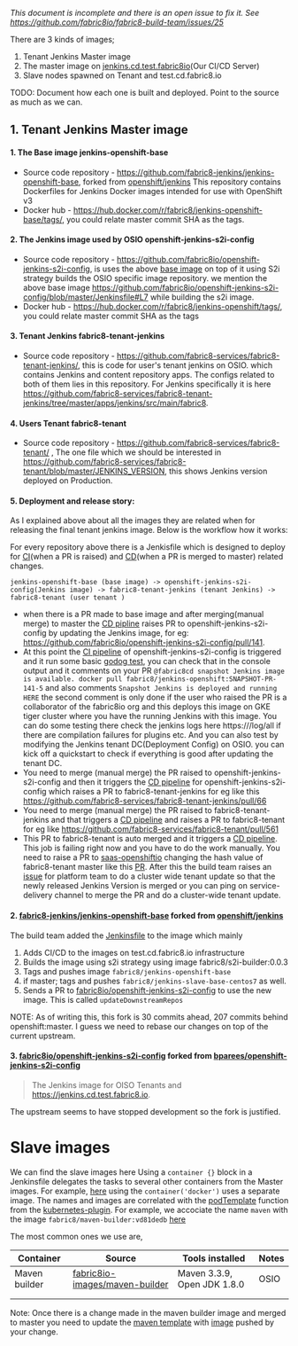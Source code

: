 _This document is incomplete and there is an open issue to fix it. See https://github.com/fabric8io/fabric8-build-team/issues/25_

There are 3 kinds of images;

1. Tenant Jenkins Master image
1. The master image on [jenkins.cd.test.fabric8io](https://jenkins.cd.test.fabric8.io/)(Our CI/CD Server)
1. Slave nodes spawned on Tenant and test.cd.fabric8.io

TODO: Document how each one is built and deployed. Point to the source as much as we can.

## 1. Tenant Jenkins Master image

#### 1. The Base image jenkins-openshift-base
* Source code repository - https://github.com/fabric8-jenkins/jenkins-openshift-base, forked from [openshift/jenkins][1] This repository contains Dockerfiles for Jenkins Docker images intended for
 use with OpenShift v3
* Docker hub - https://hub.docker.com/r/fabric8/jenkins-openshift-base/tags/, you could relate master commit SHA as the tags.
#### 2. The Jenkins image used by OSIO openshift-jenkins-s2i-config
* Source code repository - https://github.com/fabric8io/openshift-jenkins-s2i-config, is uses the above [base image][2] on top of it using S2i strategy builds the OSIO specific image repository. we mention the above base image https://github.com/fabric8io/openshift-jenkins-s2i-config/blob/master/Jenkinsfile#L7 while building the s2i image.
* Docker hub - https://hub.docker.com/r/fabric8/jenkins-openshift/tags/, you could relate master commit SHA as the tags
#### 3. Tenant Jenkins fabric8-tenant-jenkins
* Source code repository - https://github.com/fabric8-services/fabric8-tenant-jenkins/, this is code for user's tenant jenkins on OSIO. which contains Jenkins and content repository apps. The configs related to both of them lies in this repository. For Jenkins specifically it is here https://github.com/fabric8-services/fabric8-tenant-jenkins/tree/master/apps/jenkins/src/main/fabric8.
#### 4. Users Tenant fabric8-tenant
 * Source code repository - https://github.com/fabric8-services/fabric8-tenant/ , The one file which we should be interested in https://github.com/fabric8-services/fabric8-tenant/blob/master/JENKINS_VERSION, this shows Jenkins version deployed on Production.
#### 5. Deployment and release story:
As I explained above about all the images they are related when for releasing the final tenant jenkins image.
Below is the workflow how it works:

For every repository above there is a Jenkisfile which is designed to deploy for [CI](https://github.com/fabric8io/openshift-jenkins-s2i-config/blob/master/Jenkinsfile#L15)(when a PR is raised) and [CD](https://github.com/fabric8io/openshift-jenkins-s2i-config/blob/master/Jenkinsfile#L49)(when a PR is merged to master) related changes.

`jenkins-openshift-base (base image) -> openshift-jenkins-s2i-config(Jenkins image) -> fabric8-tenant-jenkins (tenant Jenkins) ->  fabric8-tenant (user tenant )`

* when there is a PR made to base image and after merging(manual merge) to master the [CD pipline](https://jenkins.cd.test.fabric8.io/job/fabric8-jenkins/job/jenkins-openshift-base/job/master/) raises PR to openshift-jenkins-s2i-config by updating the Jenkins image, for eg: https://github.com/fabric8io/openshift-jenkins-s2i-config/pull/141.
* At this point the [CI pipeline](https://jenkins.cd.test.fabric8.io/job/fabric8io-auto-rel/job/openshift-jenkins-s2i-config/view/change-requests/) of openshift-jenkins-s2i-config is triggered and it run some basic [godog test](https://github.com/fabric8-jenkins/godog-jenkins), you can check that in the console output and it comments on your PR `@fabric8cd snapshot Jenkins image is available. docker pull fabric8/jenkins-openshift:SNAPSHOT-PR-141-5` and also comments `Snapshot Jenkins is deployed and running HERE` the second comment is only done if the user who raised the PR is a collaborator of the fabric8io org and this deploys this image on GKE tiger cluster where you have the running Jenkins with this image. You can do some testing there check the jenkins logs here https://<server>/log/all if there are compilation failures for plugins etc. And you can also test by modifying the Jenkins tenant DC(Deployment Config) on OSIO. you can kick off a quickstart to check if everything is good after updating the tenant DC.
* You need to merge (manual merge) the PR raised to openshift-jenkins-s2i-config and then it triggers the [CD pipeline](https://jenkins.cd.test.fabric8.io/job/fabric8io-auto-rel/job/openshift-jenkins-s2i-config/job/master/) for openshift-jenkins-s2i-config which raises a PR to fabric8-tenant-jenkins for eg  like this https://github.com/fabric8-services/fabric8-tenant-jenkins/pull/66
* You need to merge (manual merge) the PR raised to fabric8-tenant-jenkins and that triggers a [CD pipeline](https://jenkins.cd.test.fabric8.io/job/fabric8-services/job/fabric8-tenant-jenkins/job/master/) and raises a PR to fabric8-tenant for eg like https://github.com/fabric8-services/fabric8-tenant/pull/561
* This PR to fabric8-tenant is auto merged and it triggers a [CD pipeline](https://jenkins.cd.test.fabric8.io/job/fabric8-services/job/fabric8-tenant/job/master/). This job is failing right now and you have to do the work manually. You need to raise a PR to [saas-openshiftio](https://github.com/openshiftio/saas-openshiftio) changing the hash value of fabric8-tenant master like this [PR](https://github.com/openshiftio/saas-openshiftio/pull/1050).
After this the build team raises an [issue](https://github.com/openshiftio/openshift.io/issues/2566) for platform team to do a cluster wide tenant update so that the newly released Jenkins Version is merged or you can ping on service-delivery channel to merge the PR and do a cluster-wide tenant update.


#### 2. [fabric8-jenkins/jenkins-openshift-base][2] forked from [openshift/jenkins][1]

The build team added the [Jenkinsfile][2 Jenkinsfile] to the image which mainly

  1. Adds CI/CD to the images on test.cd.fabric8.io infrastructure
  2. Builds the image using s2i strategy using image fabric8/s2i-builder:0.0.3
  3. Tags and pushes image `fabric8/jenkins-openshift-base`
  4. if master; tags and pushes `fabric8/jenkins-slave-base-centos7` as well.
  5. Sends a PR to [fabric8io/openshift-jenkins-s2i-config][4] to use the new
     image. This is called `updateDownstreamRepos`

NOTE: As of writing this, this fork is 30 commits ahead, 207 commits behind
openshift:master. I guess we need to rebase our changes on top of the current
upstream.

#### 3. [fabric8io/openshift-jenkins-s2i-config][4] forked from [bparees/openshift-jenkins-s2i-config][3]

> The Jenkins image for OISO Tenants and https://jenkins.cd.test.fabric8.io.

The upstream seems to have stopped development so the fork is justified.

# Slave images
We can find the slave images here
Using a `container {}` block in a Jenkinsfile delegates the tasks to several
other containers from the Master images. For example, [here][container block
example] using the `container('docker')` uses a separate image. The names and
images are correlated with the [podTemplate][podTemplate] function from the
[kubernetes-plugin][kubernetes-plugin]. For example, we accociate the name
`maven` with the image `fabric8/maven-builder:vd81dedb`
[here][containerTemplate]

The most common ones we use are,

| Container     | Source                                          | Tools installed             | Notes |
|---------------|-------------------------------------------------|-----------------------------|-------|
| Maven builder | [fabric8io-images/maven-builder][maven-builder] | Maven 3.3.9, Open JDK 1.8.0 | OSIO  |
|               |                                                 |                             |       |
|               |                                                 |                             |       |

Note:
Once there is a change made in the maven builder image and merged to master you need to update the [maven template](https://github.com/fabric8io/fabric8-pipeline-library/blob/master/vars/mavenTemplate.groovy#L12
) with [image](https://hub.docker.com/r/fabric8/maven-builder/tags/) pushed by your change.

[1]: https://github.com/openshift/jenkins
[2 Jenkinsfile]: https://github.com/fabric8-jenkins/jenkins-openshift-base/blob/master/Jenkinsfile
[2]: https://github.com/fabric8-jenkins/jenkins-openshift-base
[3]: https://github.com/bparees/openshift-jenkins-s2i-config
[4]: https://github.com/fabric8io/openshift-jenkins-s2i-config
[container block example]: https://github.com/jaseemabid/maven-builder/blob/079478cde9e859455aba1574cb71aeb4889201ba/Jenkinsfile#L31
[containerTemplate]: https://github.com/fabric8io/fabric8-pipeline-library/blob/master/vars/mavenTemplate.groovy#L36
[kubernetes-plugin]: https://github.com/jenkinsci/kubernetes-plugin
[maven-builder]: https://github.com/fabric8io-images/maven-builder
[podTemplate]: https://github.com/jenkinsci/kubernetes-plugin/blob/master/src/main/java/org/csanchez/jenkins/plugins/kubernetes/PodTemplate.java
